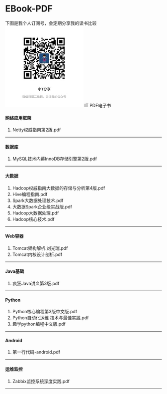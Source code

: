 # EBook-PDF #
下图是我个人订阅号，会定期分享我的读书比较
![小T分享](weixingongzonghao.jpg)
IT PDF电子书

#### 网络应用框架 ####
1. Netty权威指南第2版.pdf

----------

#### 数据库 #### 
1. MySQL技术内幕InnoDB存储引擎第2版.pdf

----------

#### 大数据 #### 
1. Hadoop权威指南大数据的存储与分析第4版.pdf
2. Hive编程指南.pdf
3. Spark大数据处理技术.pdf
4. 大数据Spark企业级实战版.pdf
5. Hadoop大数据处理.pdf
6. Hadoop核心技术.pdf

----------

#### Web容器 #### 
1. Tomcat架构解析.刘光瑞.pdf
2. Tomcat内核设计剖析.pdf
 
----------

#### Java基础 #### 
1. 疯狂Java讲义第3版.pdf

----------

#### Python #### 
1. Python核心编程第3版中文版.pdf
2. Python自动化运维 技术与最佳实践.pdf
3. 趣学python编程中文版.pdf

----------

#### Android #### 
1. 第一行代码-android.pdf


----------

#### 运维监控 #### 
1. Zabbix监控系统深度实践.pdf

----------


